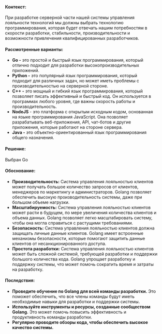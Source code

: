 #### **Контекст:** 
При разработке серверной части нашей системы управления лояльности технологий мы должны выбрать технологию программирования, которая будет отвечать нашим потребностям в скорости разработки, стабильности, производительности и возможности привлечения квалифицированных разработчиков.
#### Рассмотренные варианты:
- **Go -** это простой и быстрый язык программирования, который отлично подходит для разработки высокопроизводительных приложений.
- **Python -** это популярный язык программирования, который подходит для различных задач, но может иметь проблемы с производительностью на серверной стороне.
- **C++ -** это мощный и гибкий язык программирования, который позволяет писать эффективный и быстрый код. Он используется в программах любого уровня, где важны скорость работы и производительность.
- **NodeJS** - это платформа с открытым исходным кодом, основанная на языке программирования JavaScript. Она позволяет разрабатывать веб-приложения, API, чат-ботов и другие приложения, которые работают на стороне сервера.
- **Java -** это объектно-ориентированный язык программирования общего назначения. 
#### Решение:
Выбран Go
#### Обоснование:
- **Производительность:** Система управления лояльностью клиентов может получать большое количество запросов от клиентов, менеджеров по маркетингу и администраторов. Golang позволяет обеспечить высокую производительность системы, даже при большом объеме нагрузки.
- **Масштабируемость:** Система управления лояльностью клиентов может расти в будущем, по мере увеличения количества клиентов и объема данных. Golang позволяет легко масштабировать систему, чтобы она могла справиться с растущими требованиями.
- **Безопасность:** Система управления лояльностью клиентов должна защищать личные данные клиентов. Golang имеет встроенные механизмы безопасности, которые помогают защитить данные клиентов от несанкционированного доступа.
- **Простота разработки:** Система управления лояльностью клиентов может быть сложной системой, требующей разработки и поддержки большого количества кода. Golang упрощает разработку и поддержку системы, что может помочь сократить время и затраты на разработку.
#### Последствия:
- **Проведите обучение по Golang для всей команды разработки.** Это поможет обеспечить, что все члены команды будут иметь необходимые навыки для разработки и поддержки системы.
- **Используйте инструменты и ресурсы, созданные сообществом Golang.** Это может помочь повысить эффективность и продуктивность команды разработки.
- **Регулярно проводите обзоры кода, чтобы обеспечить высокое качество системы.**
